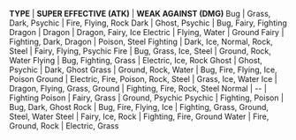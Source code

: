 __TYPE__  |  __SUPER EFFECTIVE (ATK)__  |  __WEAK AGAINST (DMG)__
Bug  |  Grass, Dark, Psychic  |  Fire, Flying, Rock
Dark  |  Ghost, Psychic  |  Bug, Fairy, Fighting
Dragon  |  Dragon  |  Dragon, Fairy, Ice
Electric  |  Flying, Water  |  Ground
Fairy  |  Fighting, Dark, Dragon  |  Poison, Steel
Fighting  |  Dark, Ice, Normal, Rock, Steel  |  Fairy, Flying, Psychic
Fire  |  Bug, Grass, Ice, Steel  |  Ground, Rock, Water
Flying  |  Bug, Fighting, Grass  |  Electric, Ice, Rock
Ghost  |  Ghost, Psychic  |  Dark, Ghost
Grass  |  Ground, Rock, Water  |  Bug, Fire, Flying, Ice, Poison
Ground  |  Electric, Fire, Poison, Rock, Steel  |  Grass, Ice, Water
Ice  |  Dragon, Flying, Grass, Ground  |  Fighting, Fire, Rock, Steel
Normal  |  --  |  Fighting
Poison  |  Fairy, Grass  |  Ground, Psychic
Psychic  |  Fighting, Poison  |  Bug, Dark, Ghost
Rock  |  Bug, Fire, Flying, Ice  |  Fighting, Grass, Ground, Steel, Water
Steel  |  Fairy, Ice, Rock  |  Fighting, Fire, Ground
Water  |  Fire, Ground, Rock  |  Electric, Grass